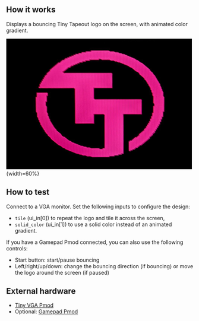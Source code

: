 <!---

This file is used to generate your project datasheet. Please fill in the information below and delete any unused
sections.

You can also include images in this folder and reference them in the markdown. Each image must be less than
512 kb in size, and the combined size of all images must be less than 1 MB.
-->

## How it works

Displays a bouncing Tiny Tapeout logo on the screen, with animated color gradient.

![Tiny Tapeout screensaver](screensaver.jpg){width=60%}

## How to test

Connect to a VGA monitor. Set the following inputs to configure the design:

- `tile` (ui_in[0]) to repeat the logo and tile it across the screen,
- `solid_color` (ui_in[1]) to use a solid color instead of an animated gradient.

If you have a Gamepad Pmod connected, you can also use the following controls:

- Start button: start/pause bouncing
- Left/right/up/down: change the bouncing direction (if bouncing) or move the logo around the screen (if paused)

## External hardware

- [Tiny VGA Pmod](https://github.com/mole99/tiny-vga)
- Optional: [Gamepad Pmod](https://github.com/psychogenic/gamepad-pmod)
